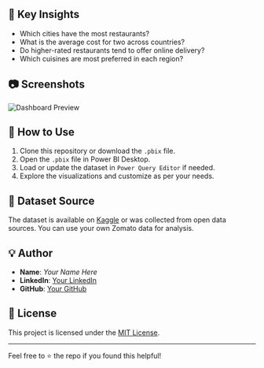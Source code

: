 
## 🧠 Key Insights

- Which cities have the most restaurants?
- What is the average cost for two across countries?
- Do higher-rated restaurants tend to offer online delivery?
- Which cuisines are most preferred in each region?

## 📷 Screenshots

![Dashboard Preview](screenshots/dashboard_overview.png)

## 🏁 How to Use

1. Clone this repository or download the `.pbix` file.
2. Open the `.pbix` file in Power BI Desktop.
3. Load or update the dataset in `Power Query Editor` if needed.
4. Explore the visualizations and customize as per your needs.

## 📌 Dataset Source

The dataset is available on [Kaggle](https://www.kaggle.com/datasets) or was collected from open data sources. You can use your own Zomato data for analysis.

## 💡 Author

- **Name**: _Your Name Here_
- **LinkedIn**: [Your LinkedIn](https://linkedin.com/in/yourprofile)
- **GitHub**: [Your GitHub](https://github.com/yourusername)

## 📜 License

This project is licensed under the [MIT License](LICENSE).

---

Feel free to ⭐ the repo if you found this helpful!
